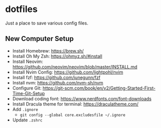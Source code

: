 # dotfiles

Just a place to save various config files.

## New Computer Setup

- Install Homebrew: https://brew.sh/
- Install Oh My Zsh: https://ohmyz.sh/#install
- Install Neovim: https://github.com/neovim/neovim/blob/master/INSTALL.md
- Install Nvim Config: https://github.com/lightpohl/nvim
- Install fzf: https://github.com/junegunn/fzf
- Install nvm: https://github.com/nvm-sh/nvm
- Configure Git: https://git-scm.com/book/en/v2/Getting-Started-First-Time-Git-Setup
- Download coding font: https://www.nerdfonts.com/font-downloads
- Install Dracula theme for terminal: https://draculatheme.com/
- Add `.ignore`
  - `git config --global core.excludesfile ~/.ignore`
- Update `.zshrc`
